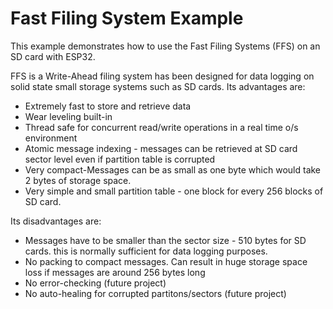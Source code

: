 # Fast Filing System Example

This example demonstrates how to use the Fast Filing Systems (FFS) on an SD card with ESP32.

FFS is a Write-Ahead filing system has been designed for data logging on solid state small storage systems such as SD cards. Its advantages are:
 - Extremely fast to store and retrieve data
 - Wear leveling built-in
 - Thread safe for concurrent read/write operations in a real time o/s environment
 - Atomic message indexing - messages can be retrieved at SD card sector level even if partition table is corrupted
 - Very compact-Messages can be as small as one byte which would take 2 bytes of storage space.
 - Very simple and small partition table - one block for every 256 blocks of SD card.

 Its disadvantages are: 
 - Messages have to be smaller than the sector size - 510 bytes for SD cards. this is normally sufficient for data logging purposes.
 - No packing to compact messages. Can result in huge storage space loss if messages are around 256 bytes long
 - No error-checking (future project)
 - No auto-healing  for corrupted partitons/sectors (future project)
